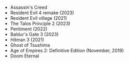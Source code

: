 - Assassin's Creed
- Resident Evil 4 remake (2023)
- Resident Evil village (2021)
- The Talos Principle 2 (2023)
- Pentiment (2022)
- Baldur's Gate 3 (2023)
- Hitman 3 (2021)
- Ghost of Tsushima
- Age of Empires 2: Definitive Edition (November, 2019)
- Doom Eternal